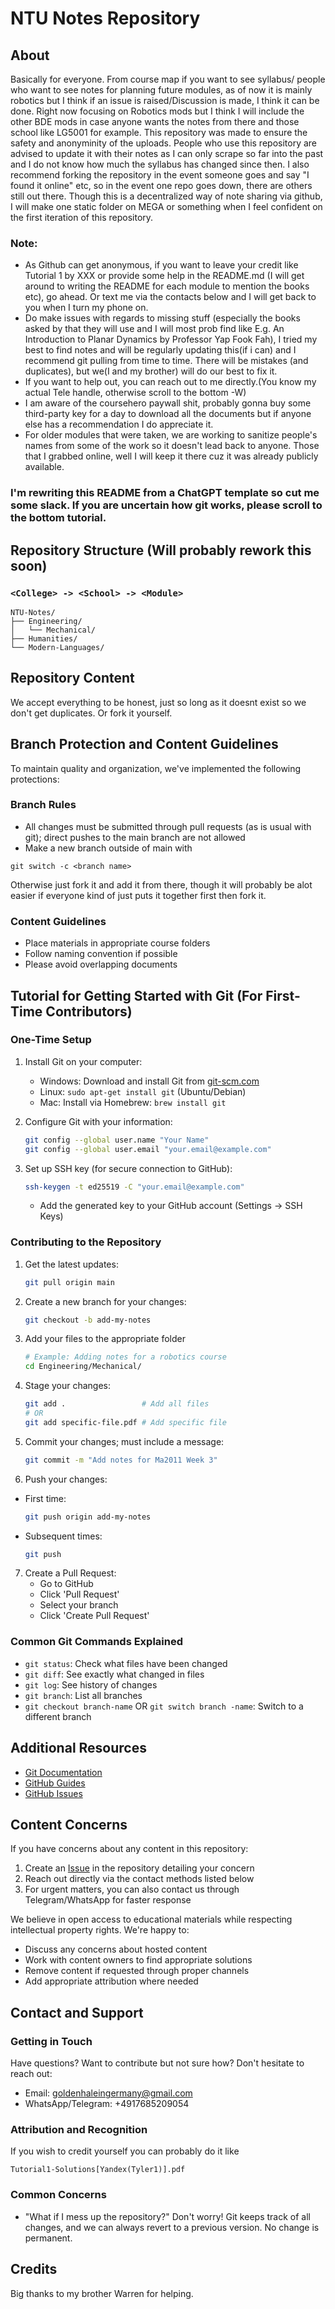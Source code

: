 # NTU Notes Repository

## About
Basically for everyone. From course map if you want to see syllabus/ people who want to see notes for planning future modules, as of now it is mainly robotics but I think if an issue is raised/Discussion is made, I think it can be done. Right now focusing on Robotics mods but I think I will include the other BDE mods in case anyone wants the notes from there and those school like LG5001 for example.
This repository was made to ensure the safety and anonyminity of the uploads. People who use this repository are advised to update it with their notes as I can only scrape so far into the past and I do not know how much the syllabus has changed since then. I also recommend forking the repository in the event someone goes and say "I found it online" etc, so in the event one repo goes down, there are others still out there. Though this is a decentralized way of note sharing via github, I will make one static folder on MEGA or something when I feel confident on the first iteration of this repository.

### Note: 
- As Github can get anonymous, if you want to leave your credit like Tutorial 1 by XXX or provide some help in the README.md (I will get around to writing the README for each module to mention the books etc), go ahead. Or text me via the contacts below and I will get back to you when I turn my phone on.
- Do make issues with regards to missing stuff (especially the books asked by that they will use and I will most prob find like E.g. An Introduction to Planar Dynamics by Professor Yap Fook Fah), I tried my best to find notes and will be regularly updating this(if i can) and I recommend git pulling from time to time. There will be mistakes (and duplicates), but we(I and my brother) will do our best to fix it.
- If you want to help out, you can reach out to me directly.(You know my actual Tele handle, otherwise scroll to the bottom -W)
- I am aware of the coursehero paywall shit, probably gonna buy some third-party key for a day to download all the documents but if anyone else has a recommendation I do appreciate it.
- For older modules that were taken, we are working to sanitize people's names from some of the work so it doesn't lead back to anyone. Those that I grabbed online, well I will keep it there cuz it was already publicly available.

### I'm rewriting this README from a ChatGPT template so cut me some slack. If you are uncertain how git works, please scroll to the bottom tutorial.

## Repository Structure (Will probably rework this soon)

### `<College> -> <School> -> <Module>`

```
NTU-Notes/
├── Engineering/
│   └── Mechanical/
├── Humanities/
└── Modern-Languages/
```

## Repository Content
We accept everything to be honest, just so long as it doesnt exist so we don't get duplicates. Or fork it yourself.

## Branch Protection and Content Guidelines
To maintain quality and organization, we've implemented the following protections:

### Branch Rules
- All changes must be submitted through pull requests (as is usual with git); direct pushes to the main branch are not allowed
- Make a new branch outside of main with 
```
git switch -c <branch name>
```
Otherwise just fork it and add it from there, though it will probably be alot easier if everyone kind of just puts it together first then fork it.

### Content Guidelines
- Place materials in appropriate course folders
- Follow naming convention if possible
- Please avoid overlapping documents

## Tutorial for Getting Started with Git (For First-Time Contributors)

### One-Time Setup
1. Install Git on your computer:
   - Windows: Download and install Git from [git-scm.com](https://git-scm.com/)
   - Linux: `sudo apt-get install git` (Ubuntu/Debian)
   - Mac: Install via Homebrew: `brew install git`

2. Configure Git with your information:
   ```bash
   git config --global user.name "Your Name"
   git config --global user.email "your.email@example.com"
   ```

3. Set up SSH key (for secure connection to GitHub):
   ```bash
   ssh-keygen -t ed25519 -C "your.email@example.com"
   ```
   - Add the generated key to your GitHub account (Settings → SSH Keys)

### Contributing to the Repository

1. Get the latest updates:
   ```bash
   git pull origin main
   ```

2. Create a new branch for your changes:
   ```bash
   git checkout -b add-my-notes
   ```

3. Add your files to the appropriate folder
   ```bash
   # Example: Adding notes for a robotics course
   cd Engineering/Mechanical/
   ```

4. Stage your changes:
   ```bash
   git add .                 # Add all files
   # OR
   git add specific-file.pdf # Add specific file
   ```

5. Commit your changes; must include a message:
   ```bash
   git commit -m "Add notes for Ma2011 Week 3"
   ```

6. Push your changes:
- First time:
   ```bash
   git push origin add-my-notes
   ```
- Subsequent times:
   ```bash
   git push
   ```

7. Create a Pull Request:
   - Go to GitHub
   - Click 'Pull Request'
   - Select your branch
   - Click 'Create Pull Request'

### Common Git Commands Explained
- `git status`: Check what files have been changed
- `git diff`: See exactly what changed in files
- `git log`: See history of changes
- `git branch`: List all branches
- `git checkout branch-name` OR `git switch branch -name`: Switch to a different branch

## Additional Resources
- [Git Documentation](https://git-scm.com/doc)
- [GitHub Guides](https://guides.github.com)
- [GitHub Issues](../../issues)

## Content Concerns
If you have concerns about any content in this repository:
1. Create an [Issue](../../issues) in the repository detailing your concern
2. Reach out directly via the contact methods listed below
3. For urgent matters, you can also contact us through Telegram/WhatsApp for faster response

We believe in open access to educational materials while respecting intellectual property rights. We're happy to:
- Discuss any concerns about hosted content
- Work with content owners to find appropriate solutions
- Remove content if requested through proper channels
- Add appropriate attribution where needed

## Contact and Support

### Getting in Touch
Have questions? Want to contribute but not sure how? Don't hesitate to reach out:
- Email: goldenhaleingermany@gmail.com
- WhatsApp/Telegram: +4917685209054

### Attribution and Recognition
If you wish to credit yourself you can probably do it like 
```
Tutorial1-Solutions[Yandex(Tyler1)].pdf
```

### Common Concerns
- "What if I mess up the repository?" Don't worry! Git keeps track of all changes, and we can always revert to a previous version. No change is permanent.

## Credits
Big thanks to my brother Warren for helping.
